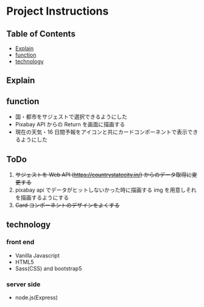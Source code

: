 # Project Instructions

## Table of Contents

- [Explain](#Explain)
- [function](#function)
- [technology](#technology)

## Explain

## function

- 国・都市をサジェストで選択できるようにした
- Pixabay API からの Return を画面に描画する
- 現在の天気・16 日間予報をアイコンと共にカードコンポーネントで表示できるようにした

## ToDo

1. ~~サジェストを Web API (https://countrystatecity.in/) からのデータ取得に変更する~~
1. pixabay api でデータがヒットしないかった時に描画する img を用意しそれを描画するようにする
1. ~~Card コンポーネントのデザインをよくする~~

## technology

### front end

- Vanilla Javascript
- HTML5
- Sass(CSS) and bootstrap5

### server side

- node.js(Express)
